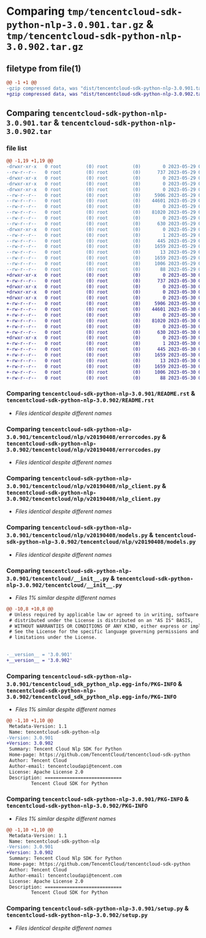 # Comparing `tmp/tencentcloud-sdk-python-nlp-3.0.901.tar.gz` & `tmp/tencentcloud-sdk-python-nlp-3.0.902.tar.gz`

## filetype from file(1)

```diff
@@ -1 +1 @@
-gzip compressed data, was "dist/tencentcloud-sdk-python-nlp-3.0.901.tar", last modified: Mon May 29 02:32:59 2023, max compression
+gzip compressed data, was "dist/tencentcloud-sdk-python-nlp-3.0.902.tar", last modified: Tue May 30 00:28:38 2023, max compression
```

## Comparing `tencentcloud-sdk-python-nlp-3.0.901.tar` & `tencentcloud-sdk-python-nlp-3.0.902.tar`

### file list

```diff
@@ -1,19 +1,19 @@
-drwxr-xr-x   0 root         (0) root         (0)        0 2023-05-29 02:32:59.000000 tencentcloud-sdk-python-nlp-3.0.901/
--rw-r--r--   0 root         (0) root         (0)      737 2023-05-29 02:32:59.000000 tencentcloud-sdk-python-nlp-3.0.901/README.rst
-drwxr-xr-x   0 root         (0) root         (0)        0 2023-05-29 02:32:59.000000 tencentcloud-sdk-python-nlp-3.0.901/tencentcloud/
-drwxr-xr-x   0 root         (0) root         (0)        0 2023-05-29 02:32:59.000000 tencentcloud-sdk-python-nlp-3.0.901/tencentcloud/nlp/
-drwxr-xr-x   0 root         (0) root         (0)        0 2023-05-29 02:32:59.000000 tencentcloud-sdk-python-nlp-3.0.901/tencentcloud/nlp/v20190408/
--rw-r--r--   0 root         (0) root         (0)     5906 2023-05-29 02:32:59.000000 tencentcloud-sdk-python-nlp-3.0.901/tencentcloud/nlp/v20190408/errorcodes.py
--rw-r--r--   0 root         (0) root         (0)    44601 2023-05-29 02:32:59.000000 tencentcloud-sdk-python-nlp-3.0.901/tencentcloud/nlp/v20190408/nlp_client.py
--rw-r--r--   0 root         (0) root         (0)        0 2023-05-29 02:32:59.000000 tencentcloud-sdk-python-nlp-3.0.901/tencentcloud/nlp/v20190408/__init__.py
--rw-r--r--   0 root         (0) root         (0)    81020 2023-05-29 02:32:59.000000 tencentcloud-sdk-python-nlp-3.0.901/tencentcloud/nlp/v20190408/models.py
--rw-r--r--   0 root         (0) root         (0)        0 2023-05-29 02:32:59.000000 tencentcloud-sdk-python-nlp-3.0.901/tencentcloud/nlp/__init__.py
--rw-r--r--   0 root         (0) root         (0)      630 2023-05-29 02:32:59.000000 tencentcloud-sdk-python-nlp-3.0.901/tencentcloud/__init__.py
-drwxr-xr-x   0 root         (0) root         (0)        0 2023-05-29 02:32:59.000000 tencentcloud-sdk-python-nlp-3.0.901/tencentcloud_sdk_python_nlp.egg-info/
--rw-r--r--   0 root         (0) root         (0)        1 2023-05-29 02:32:59.000000 tencentcloud-sdk-python-nlp-3.0.901/tencentcloud_sdk_python_nlp.egg-info/dependency_links.txt
--rw-r--r--   0 root         (0) root         (0)      445 2023-05-29 02:32:59.000000 tencentcloud-sdk-python-nlp-3.0.901/tencentcloud_sdk_python_nlp.egg-info/SOURCES.txt
--rw-r--r--   0 root         (0) root         (0)     1659 2023-05-29 02:32:59.000000 tencentcloud-sdk-python-nlp-3.0.901/tencentcloud_sdk_python_nlp.egg-info/PKG-INFO
--rw-r--r--   0 root         (0) root         (0)       13 2023-05-29 02:32:59.000000 tencentcloud-sdk-python-nlp-3.0.901/tencentcloud_sdk_python_nlp.egg-info/top_level.txt
--rw-r--r--   0 root         (0) root         (0)     1659 2023-05-29 02:32:59.000000 tencentcloud-sdk-python-nlp-3.0.901/PKG-INFO
--rw-r--r--   0 root         (0) root         (0)     1006 2023-05-29 02:32:59.000000 tencentcloud-sdk-python-nlp-3.0.901/setup.py
--rw-r--r--   0 root         (0) root         (0)       88 2023-05-29 02:32:59.000000 tencentcloud-sdk-python-nlp-3.0.901/setup.cfg
+drwxr-xr-x   0 root         (0) root         (0)        0 2023-05-30 00:28:38.000000 tencentcloud-sdk-python-nlp-3.0.902/
+-rw-r--r--   0 root         (0) root         (0)      737 2023-05-30 00:28:37.000000 tencentcloud-sdk-python-nlp-3.0.902/README.rst
+drwxr-xr-x   0 root         (0) root         (0)        0 2023-05-30 00:28:38.000000 tencentcloud-sdk-python-nlp-3.0.902/tencentcloud/
+drwxr-xr-x   0 root         (0) root         (0)        0 2023-05-30 00:28:38.000000 tencentcloud-sdk-python-nlp-3.0.902/tencentcloud/nlp/
+drwxr-xr-x   0 root         (0) root         (0)        0 2023-05-30 00:28:38.000000 tencentcloud-sdk-python-nlp-3.0.902/tencentcloud/nlp/v20190408/
+-rw-r--r--   0 root         (0) root         (0)     5906 2023-05-30 00:28:37.000000 tencentcloud-sdk-python-nlp-3.0.902/tencentcloud/nlp/v20190408/errorcodes.py
+-rw-r--r--   0 root         (0) root         (0)    44601 2023-05-30 00:28:37.000000 tencentcloud-sdk-python-nlp-3.0.902/tencentcloud/nlp/v20190408/nlp_client.py
+-rw-r--r--   0 root         (0) root         (0)        0 2023-05-30 00:28:37.000000 tencentcloud-sdk-python-nlp-3.0.902/tencentcloud/nlp/v20190408/__init__.py
+-rw-r--r--   0 root         (0) root         (0)    81020 2023-05-30 00:28:37.000000 tencentcloud-sdk-python-nlp-3.0.902/tencentcloud/nlp/v20190408/models.py
+-rw-r--r--   0 root         (0) root         (0)        0 2023-05-30 00:28:37.000000 tencentcloud-sdk-python-nlp-3.0.902/tencentcloud/nlp/__init__.py
+-rw-r--r--   0 root         (0) root         (0)      630 2023-05-30 00:28:37.000000 tencentcloud-sdk-python-nlp-3.0.902/tencentcloud/__init__.py
+drwxr-xr-x   0 root         (0) root         (0)        0 2023-05-30 00:28:38.000000 tencentcloud-sdk-python-nlp-3.0.902/tencentcloud_sdk_python_nlp.egg-info/
+-rw-r--r--   0 root         (0) root         (0)        1 2023-05-30 00:28:38.000000 tencentcloud-sdk-python-nlp-3.0.902/tencentcloud_sdk_python_nlp.egg-info/dependency_links.txt
+-rw-r--r--   0 root         (0) root         (0)      445 2023-05-30 00:28:38.000000 tencentcloud-sdk-python-nlp-3.0.902/tencentcloud_sdk_python_nlp.egg-info/SOURCES.txt
+-rw-r--r--   0 root         (0) root         (0)     1659 2023-05-30 00:28:38.000000 tencentcloud-sdk-python-nlp-3.0.902/tencentcloud_sdk_python_nlp.egg-info/PKG-INFO
+-rw-r--r--   0 root         (0) root         (0)       13 2023-05-30 00:28:38.000000 tencentcloud-sdk-python-nlp-3.0.902/tencentcloud_sdk_python_nlp.egg-info/top_level.txt
+-rw-r--r--   0 root         (0) root         (0)     1659 2023-05-30 00:28:38.000000 tencentcloud-sdk-python-nlp-3.0.902/PKG-INFO
+-rw-r--r--   0 root         (0) root         (0)     1006 2023-05-30 00:28:37.000000 tencentcloud-sdk-python-nlp-3.0.902/setup.py
+-rw-r--r--   0 root         (0) root         (0)       88 2023-05-30 00:28:38.000000 tencentcloud-sdk-python-nlp-3.0.902/setup.cfg
```

### Comparing `tencentcloud-sdk-python-nlp-3.0.901/README.rst` & `tencentcloud-sdk-python-nlp-3.0.902/README.rst`

 * *Files identical despite different names*

### Comparing `tencentcloud-sdk-python-nlp-3.0.901/tencentcloud/nlp/v20190408/errorcodes.py` & `tencentcloud-sdk-python-nlp-3.0.902/tencentcloud/nlp/v20190408/errorcodes.py`

 * *Files identical despite different names*

### Comparing `tencentcloud-sdk-python-nlp-3.0.901/tencentcloud/nlp/v20190408/nlp_client.py` & `tencentcloud-sdk-python-nlp-3.0.902/tencentcloud/nlp/v20190408/nlp_client.py`

 * *Files identical despite different names*

### Comparing `tencentcloud-sdk-python-nlp-3.0.901/tencentcloud/nlp/v20190408/models.py` & `tencentcloud-sdk-python-nlp-3.0.902/tencentcloud/nlp/v20190408/models.py`

 * *Files identical despite different names*

### Comparing `tencentcloud-sdk-python-nlp-3.0.901/tencentcloud/__init__.py` & `tencentcloud-sdk-python-nlp-3.0.902/tencentcloud/__init__.py`

 * *Files 1% similar despite different names*

```diff
@@ -10,8 +10,8 @@
 # Unless required by applicable law or agreed to in writing, software
 # distributed under the License is distributed on an "AS IS" BASIS,
 # WITHOUT WARRANTIES OR CONDITIONS OF ANY KIND, either express or implied.
 # See the License for the specific language governing permissions and
 # limitations under the License.
 
 
-__version__ = '3.0.901'
+__version__ = '3.0.902'
```

### Comparing `tencentcloud-sdk-python-nlp-3.0.901/tencentcloud_sdk_python_nlp.egg-info/PKG-INFO` & `tencentcloud-sdk-python-nlp-3.0.902/tencentcloud_sdk_python_nlp.egg-info/PKG-INFO`

 * *Files 1% similar despite different names*

```diff
@@ -1,10 +1,10 @@
 Metadata-Version: 1.1
 Name: tencentcloud-sdk-python-nlp
-Version: 3.0.901
+Version: 3.0.902
 Summary: Tencent Cloud Nlp SDK for Python
 Home-page: https://github.com/TencentCloud/tencentcloud-sdk-python
 Author: Tencent Cloud
 Author-email: tencentcloudapi@tencent.com
 License: Apache License 2.0
 Description: ============================
         Tencent Cloud SDK for Python
```

### Comparing `tencentcloud-sdk-python-nlp-3.0.901/PKG-INFO` & `tencentcloud-sdk-python-nlp-3.0.902/PKG-INFO`

 * *Files 1% similar despite different names*

```diff
@@ -1,10 +1,10 @@
 Metadata-Version: 1.1
 Name: tencentcloud-sdk-python-nlp
-Version: 3.0.901
+Version: 3.0.902
 Summary: Tencent Cloud Nlp SDK for Python
 Home-page: https://github.com/TencentCloud/tencentcloud-sdk-python
 Author: Tencent Cloud
 Author-email: tencentcloudapi@tencent.com
 License: Apache License 2.0
 Description: ============================
         Tencent Cloud SDK for Python
```

### Comparing `tencentcloud-sdk-python-nlp-3.0.901/setup.py` & `tencentcloud-sdk-python-nlp-3.0.902/setup.py`

 * *Files identical despite different names*

